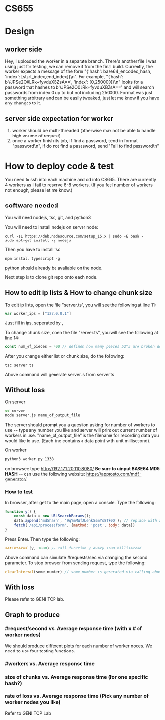 # CS655

# Design
## worker side

Hey, I uploaded the worker in a separate branch. There's another file I was using just for testing, we can remove it from the final build. Currently, the worker expects a message of the form "{'hash': base64_encoded_hash, 'index': [start_index,end_index]}\n". For example, "{'hash': b'/JPSe2O0LRk+fyvduXBZsA==', 'index': [0,250000]}\n" looks for a password that hashes to b'/JPSe2O0LRk+fyvduXBZsA==' and will search passwords from index 0 up to but not including 250000. Format was just something arbitrary and can be easily tweaked, just let me know if you have any changes to it.

## server side expectation for worker
1. worker should be multi-threaded (otherwise may not be able to handle high volume of request) 
2. once a worker finish its job, if find a password, send in format: "password\n", if do not find a passsword, send "Fail to find password\n"

# How to deploy code & test
You need to ssh into each machine and cd into CS665. There are currently 4 workers as I fail to reserve 6-8 workers. (If you feel number of workers not enough, please let me know.)
## software needed
You will need nodejs, tsc, git, and python3

You will need to install nodejs on server node:
```shell
curl -sL https://deb.nodesource.com/setup_15.x | sudo -E bash -
sudo apt-get install -y nodejs
```
Then you have to install tsc
```shell
npm install typescript -g
```

python should already be avaliable on the node.

Next step is to clone git repo onto each node.

## How to edit ip lists & How to change chunk size
To edit ip lists, open the file "server.ts", you will see the following at line 11:
```javascript
var worker_ips = ["127.0.0.1"]
```
Just fill in ips, seperated by ,

To change chunk size, open the file "server.ts", you will see the following at line 14: 
```javascript
const num_of_pieces = 400 // defines how many pieces 52^5 are broken down into
```

After you change either list or chunk size, do the following:
```shell
tsc server.ts
```
Above command will generate server.js from server.ts

## Without loss
On server
```sh
cd server
node server.js name_of_output_file
```
The server should prompt you a question asking for number of workers to use -- type any number you like and server will print out current number of workers in use. "name_of_output_file" is the filename for recording data you would like to use. (Each line contains a data point with unit millisecond).

On worker
```sh
python3 worker.py 1338
```
on browser: type http://192.171.20.110:8080/ **Be sure to uinput BASE64 MD5 HASH** -- can use the following website: https://approsto.com/md5-generator/


### How to test
In browser, after get to the main page, open a console. Type the following:
```javascript
function y() {
    const data = new URLSearchParams(); 
    data.append('md5hash', '9qYmMWfJLehkSsmYs8Tk0Q'); // replace with any hash you like
    fetch('/api/processform', {method: 'post', body: data})
}
```
Press Enter. Then type the following:
```javascript
setInterval(y, 1000) // call function y every 1000 millisecond
```
Above command can simulate #requests/sec via changing the second parameter. To stop browser from sending request, type the following:
```javascript
clearInterval(some_number) // some_number is generated via calling above command
```


## With loss
Please refer to GENI TCP lab.

## Graph to produce
### #request/second vs. Average response time (with x # of worker nodes)
We should produce different plots for each number of worker nodes. We need to use four testing functions.

### #workers vs. Average response time

### size of chunks vs. Average response time (for one specific hash?)

### rate of loss vs. Average response time (Pick any number of worker nodes you like)
Refer to GENI TCP Lab



